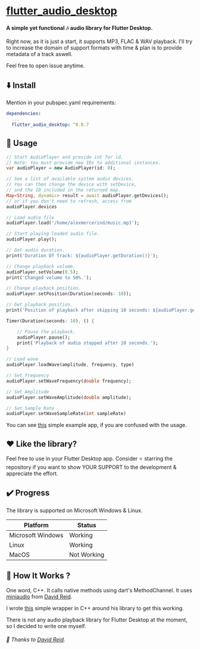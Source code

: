 # [flutter_audio_desktop](https://github.com/alexmercerind/flutter_audio_desktop)

#### A simple yet functional :notes: audio library for Flutter Desktop.

Right now, as it is just a start, it supports MP3, FLAC & WAV playback. I'll try to increase the domain of support formats with time & plan is to provide metadata of a track aswell.

Feel free to open issue anytime.


## :arrow_down: Install

Mention in your pubspec.yaml requirements:

```yaml
dependencies:
  ...
  flutter_audio_desktop: ^0.0.7
```


## :triangular_ruler: Usage

```dart
// Start AudioPlayer and provide int for id.
// Note: You must provide new IDs to additional instances.
var audioPlayer = new AudioPlayer(id: 0);

// See a list of available system audio devices.
// You can then change the device with setDevice,
// and the ID included in the returned map.
Map<String, dynamic> result = await audioPlayer.getDevices();
// or if you don't need to refresh, access from
audioPlayer.devices

// Load audio file
audioPlayer.load('/home/alexmercerind/music.mp3');

// Start playing loaded audio file.
audioPlayer.play();

// Get audio duration.
print('Duration Of Track: ${audioPlayer.getDuration()}');

// Change playback volume.
audioPlayer.setVolume(0.5);
print('Changed volume to 50%.');

// Change playback position.
audioPlayer.setPosition(Duration(seconds: 10));

// Get playback position.
print('Position of playback after skipping 10 seconds: ${audioPlayer.getPosition()}');

Timer(Duration(seconds: 10), () {

    // Pause the playback.
    audioPlayer.pause();
    print('Playback of audio stopped after 10 seconds.');
}

// Load wave
audioPlayer.loadWave(amplitude, frequency, type)

// Set frequency
audioPlayer.setWaveFrequency(double frequency);

// Set Amplitude
audioPlayer.setWaveAmplitude(double amplitude);

// Set Sample Rate
audioPlayer.setWaveSampleRate(int sampleRate)

```

You can see [this](https://github.com/alexmercerind/flutter_audio_desktop/blob/master/example/lib/main.dart) simple example app, if you are confused with the usage.


## :heart: Like the library?

Feel free to use in your Flutter Desktop app. Consider :star: starring the repository if you want to show YOUR SUPPORT to the development & appreciate the effort.

## :heavy_check_mark: Progress

The library is supported on Microsoft Windows & Linux.

|Platform            |Status     |
|--------------------|-----------|
|Microsoft Windows   |Working    |
|Linux               |Working    |
|MacOS               |Not Working|

## :wrench: How It Works ?

One word, C++. It calls native methods using dart's MethodChannel. It uses [miniaudio](https://github.com/mackron/miniaudio) from [David Reid](https://github.com/mackron). 

I wrote [this](https://github.com/alexmercerind/flutter_audio_desktop/blob/master/audioplayer/audioplayer.hpp) simple wrapper in C++ around his library to get this working.

There is not any audio playback library for Flutter Desktop at the moment, so I decided to write one myself.

###### :love_letter: Thanks to [David Reid](https://github.com/mackron).
